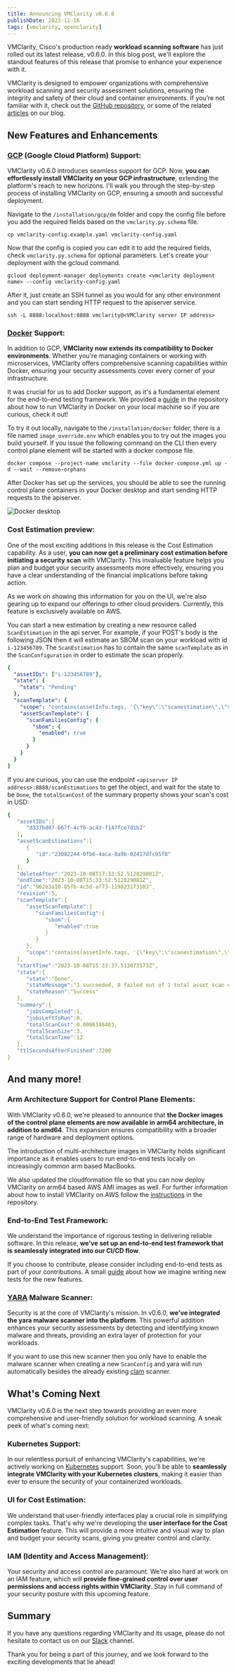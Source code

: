```yaml
---
title: Announcing VMClarity v0.6.0
publishDate: 2023-11-16
tags: [vmclarity, openclarity]
---
```


VMClarity, Cisco's production ready **workload scanning software** has just rolled out its latest release, v0.6.0. In this blog post, we'll explore the standout features of this release that promise to enhance your experience with it.

VMClarity is designed to empower organizations with comprehensive workload scanning and security assessment solutions, ensuring the integrity and safety of their cloud and container environments. If you’re not familiar with it, check out the [GitHub repository](https://github.com/openclarity/vmclarity), or some of the related [articles](https://techblog.cisco.com/tags/vmclarity) on our blog.

## New Features and Enhancements

### [GCP](https://cloud.google.com/) (Google Cloud Platform) Support:
VMClarity v0.6.0 introduces seamless support for GCP. Now, **you can effortlessly install VMClarity on your GCP infrastructure**, extending the platform's reach to new horizons. I'll walk you through the step-by-step process of installing VMClarity on GCP, ensuring a smooth and successful deployment.

Navigate to the `/installation/gcp/dm` folder and copy the config file before you add the required fields based on the `vmclarity.py.schema` file.

```shell
cp vmclarity-config.example.yaml vmclarity-config.yaml
```

Now that the config is copied you can edit it to add the required fields, check `vmclarity.py.schema` for optional parameters.
Let's create your deployment with the gcloud command.

```shell
gcloud deployment-manager deployments create <vmclarity deployment name> --config vmclarity-config.yaml
```

After it, just create an SSH tunnel as you would for any other environment and you can start sending HTTP request to the apiserver service.

```shell
ssh -L 8888:localhost:8888 vmclarity@<VMClarity server IP address>
```

### [Docker](https://www.docker.com/) Support:
In addition to GCP, **VMClarity now extends its compatibility to Docker environments**. Whether you're managing containers or working with microservices, VMClarity offers comprehensive scanning capabilities within Docker, ensuring your security assessments cover every corner of your infrastructure.

It was crucial for us to add Docker support, as it's a fundamental element for the end-to-end testing framework. We provided a [guide](https://github.com/openclarity/vmclarity/blob/main/installation/docker/README.md) in the repository about how to run VMClarity in Docker on your local machine so if you are curious, check it out!

To try it out locally, navigate to the `/installation/docker` folder, there is a file named `image_override.env` which enables you to try out the images you build yourself. If you issue the following command on the CLI then every control plane element will be started with a docker compose file.

```shell
docker compose --project-name vmclarity --file docker-compose.yml up -d --wait --remove-orphans
```

After Docker has set up the services, you should be able to see the running control plane containers in your Docker desktop and start sending HTTP requests to the apiserver.

![Docker desktop](https://hackmd.io/_uploads/r19eUd6ep.png)

### Cost Estimation preview:
One of the most exciting additions in this release is the Cost Estimation capability. As a user, **you can now get a preliminary cost estimation before initiating a security scan** with VMClarity. This invaluable feature helps you plan and budget your security assessments more effectively, ensuring you have a clear understanding of the financial implications before taking action.

As we work on showing this information for you on the UI, we're also gearing up to expand our offerings to other cloud providers. Currently, this feature is exclusively available on AWS.

You can start a new estimation by creating a new resource called `ScanEstimation` in the api server. For example, if your POST's body is the following JSON then it will estimate an SBOM scan on your workload with id `i-123456789`. The `ScanEstimation` has to contain the same `scanTemplate` as in the `ScanConfiguration` in order to estimate the scan properly.

```yaml
{
  "assetIDs": ["i-123456789"],
  "state": {
    "state": "Pending"
  },
  "scanTemplate": {
    "scope": "contains(assetInfo.tags, '{\"key\":\"scanestimation\",\"value\":\"test\"}')",
    "assetScanTemplate": {
      "scanFamiliesConfig": {
        "sbom": {
          "enabled": true
        }
      }
    }
  }
}
```

If you are curious, you can use the endpoint `<apiserver IP address>:8888/scanEstimations` to get the object, and wait for the state to be `Done`, the `totalScanCost` of the summary property shows your scan's cost in USD:

```yaml
{
   "assetIDs":[
      "d337bd07-b67f-4cf0-ac43-f147fce7d1b2"
   ],
   "assetScanEstimations":[
      {
         "id":"23082244-0fb6-4aca-8a9b-02417dfc95f8"
      }
   ],
   "deleteAfter":"2023-10-08T17:33:52.512829081Z",
   "endTime":"2023-10-08T15:33:52.512829081Z",
   "id":"962e3a10-05fb-4c5d-a773-1198231f3103",
   "revision":5,
   "scanTemplate":{
      "assetScanTemplate":{
         "scanFamiliesConfig":{
            "sbom":{
               "enabled":true
            }
         }
      },
      "scope":"contains(assetInfo.tags, '{\"key\":\"scanestimation\",\"value\":\"test\"}')"
   },
   "startTime":"2023-10-08T15:33:37.513073573Z",
   "state":{
      "state":"Done",
      "stateMessage":"1 succeeded, 0 failed out of 1 total asset scan estimations",
      "stateReason":"Success"
   },
   "summary":{
      "jobsCompleted":1,
      "jobsLeftToRun":0,
      "totalScanCost":0.0006148403,
      "totalScanSize":3,
      "totalScanTime":12
   },
   "ttlSecondsAfterFinished":7200
}
```

## And many more!

### Arm Architecture Support for Control Plane Elements:
With VMClarity v0.6.0, we're pleased to announce that **the Docker images of the control plane elements are now available in arm64 architecture, in addition to amd64**. This expansion ensures compatibility with a broader range of hardware and deployment options.

The introduction of multi-architecture images in VMClarity holds significant importance as it enables users to run end-to-end tests locally on increasingly common arm based MacBooks.

We also updated the cloudformation file so that you can now deploy VMClarity on arm64 based AWS AMI images as well. For further information about how to install VMClarity on AWS follow the [instructions](https://github.com/openclarity/vmclarity/blob/main/installation/aws/README.md) in the repository.

### End-to-End Test Framework:
We understand the importance of rigorous testing in delivering reliable software. In this release, **we've set up an end-to-end test framework that is seamlessly integrated into our CI/CD flow**.

If you choose to contribute, please consider including end-to-end tests as part of your contributions. A small [guide](https://github.com/openclarity/vmclarity/blob/main/e2e/README.md) about how we imagine writing new tests for the new features.

### [YARA]((https://virustotal.github.io/yara/)) Malware Scanner:
Security is at the core of VMClarity's mission. In v0.6.0, **we've integrated the yara malware scanner into the platform**. This powerful addition enhances your security assessments by detecting and identifying known malware and threats, providing an extra layer of protection for your workloads.

If you want to use this new scanner then you only have to enable the malware scanner when creating a new `ScanConfig` and yara will run automatically besides the already existing [clam](https://www.clamav.net/) scanner.

## What's Coming Next

VMClarity v0.6.0 is the next step towards providing an even more comprehensive and user-friendly solution for workload scanning. A sneak peek of what's coming next:

### Kubernetes Support:
In our relentless pursuit of enhancing VMClarity's capabilities, we're actively working on [Kubernetes](https://kubernetes.io) support. Soon, you'll be able to **seamlessly integrate VMClarity with your Kubernetes clusters**, making it easier than ever to ensure the security of your containerized workloads.

### UI for Cost Estimation:
We understand that user-friendly interfaces play a crucial role in simplifying complex tasks. That's why we're developing the **user interface for the Cost Estimation** feature. This will provide a more intuitive and visual way to plan and budget your security scans, giving you greater control and clarity.

### IAM (Identity and Access Management):
Your security and access control are paramount. We're also hard at work on an IAM feature, which will **provide fine-grained control over user permissions and access rights within VMClarity**. Stay in full command of your security posture with this upcoming feature.

## Summary

If you have any questions regarding VMClarity and its usage, please do not hesitate to contact us on our [Slack](https://outshift.slack.com/) channel.

Thank you for being a part of this journey, and we look forward to the exciting developments that lie ahead!
